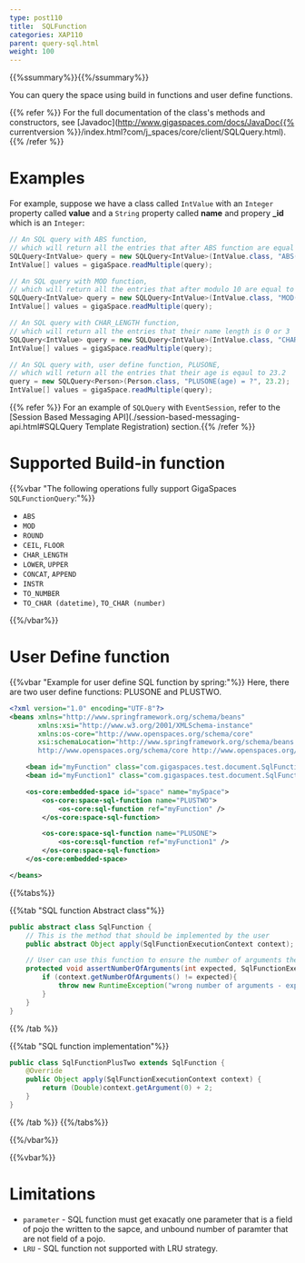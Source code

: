 ```yaml
---
type: post110
title:  SQLFunction
categories: XAP110
parent: query-sql.html
weight: 100
---
```


{{%ssummary%}}{{%/ssummary%}}

You can query the space using build in functions and user define functions.

{{% refer %}}
For the full documentation of the class's methods and constructors, see [Javadoc](http://www.gigaspaces.com/docs/JavaDoc{{% currentversion %}}/index.html?com/j_spaces/core/client/SQLQuery.html).
{{% /refer %}}


# Examples

For example, suppose we have a class called `IntValue` with an `Integer` property called **value** and a `String` property called **name** and propery **_id** which is an `Integer`:


```java
// An SQL query with ABS function, 
// which will return all the entries that after ABS function are equal to 1 or 4  
SQLQuery<IntValue> query = new SQLQuery<IntValue>(IntValue.class, "ABS(value) in (1, 4)");
IntValue[] values = gigaSpace.readMultiple(query);

// An SQL query with MOD function, 
// which will return all the entries that after modulo 10 are equal to 6 or 7  
SQLQuery<IntValue> query = new SQLQuery<IntValue>(IntValue.class, "MOD(value, 10) in (6, 7)");
IntValue[] values = gigaSpace.readMultiple(query);

// An SQL query with CHAR_LENGTH function, 
// which will return all the entries that their name length is 0 or 3
SQLQuery<IntValue> query = new SQLQuery<IntValue>(IntValue.class, "CHAR_LENGTH(name) in (0, 3)");
IntValue[] values = gigaSpace.readMultiple(query);

// An SQL query with, user define function, PLUSONE, 
// which will return all the entries that their age is eqaul to 23.2
query = new SQLQuery<Person>(Person.class, "PLUSONE(age) = ?", 23.2);
IntValue[] values = gigaSpace.readMultiple(query);
```

{{% refer %}} For an example of `SQLQuery` with `EventSession`, refer to the [Session Based Messaging API](./session-based-messaging-api.html#SQLQuery Template Registration) section.{{% /refer %}}

# Supported Build-in function

{{%vbar "The following operations fully support GigaSpaces `SQLFunctionQuery`:"%}}
- `ABS`
- `MOD`
- `ROUND`
- `CEIL`, `FLOOR`
- `CHAR_LENGTH`
- `LOWER`, `UPPER`
- `CONCAT`, `APPEND`
- `INSTR`
- `TO_NUMBER`
- `TO_CHAR (datetime)`, `TO_CHAR (number)`

{{%/vbar%}}

# User Define function

{{%vbar "Example for user define SQL function by spring:"%}}
Here, there are two user define functions: PLUSONE and PLUSTWO.
```xml
<?xml version="1.0" encoding="UTF-8"?>
<beans xmlns="http://www.springframework.org/schema/beans"
	   xmlns:xsi="http://www.w3.org/2001/XMLSchema-instance"
	   xmlns:os-core="http://www.openspaces.org/schema/core"
	   xsi:schemaLocation="http://www.springframework.org/schema/beans http://www.springframework.org/schema/beans/spring-beans.xsd
       http://www.openspaces.org/schema/core http://www.openspaces.org/schema/11.0/core/openspaces-core.xsd">

	<bean id="myFunction" class="com.gigaspaces.test.document.SqlFunctionPlusTwo" />
	<bean id="myFunction1" class="com.gigaspaces.test.document.SqlFunctionPlusOne" />

	<os-core:embedded-space id="space" name="mySpace">
		<os-core:space-sql-function name="PLUSTWO">
			<os-core:sql-function ref="myFunction" />
		</os-core:space-sql-function>

		<os-core:space-sql-function name="PLUSONE">
			<os-core:sql-function ref="myFunction1" />
		</os-core:space-sql-function>
	</os-core:embedded-space>

</beans>
```
{{%tabs%}}

{{%tab "SQL function Abstract class"%}}
```java
public abstract class SqlFunction {
	// This is the method that should be implemented by the user
    public abstract Object apply(SqlFunctionExecutionContext context);

    // User can use this function to ensure the number of arguments the function get
    protected void assertNumberOfArguments(int expected, SqlFunctionExecutionContext context){
        if (context.getNumberOfArguments() != expected){
            throw new RuntimeException("wrong number of arguments - expected: " + expected + " ,but actual number of arguments is: " + context.getNumberOfArguments());
        }
    }
}
```
{{% /tab %}}

{{%tab "SQL function implementation"%}}
```java
public class SqlFunctionPlusTwo extends SqlFunction {
    @Override
    public Object apply(SqlFunctionExecutionContext context) {
        return (Double)context.getArgument(0) + 2;
    }
}
```
{{% /tab %}}
{{%/tabs%}}

{{%/vbar%}}

{{%vbar%}}
# Limitations
- `parameter` - SQL function must get exacatly one parameter that is a field of pojo the written to the sapce, and unbound number of paramter that are not field of a pojo.
- `LRU` - SQL function not supported with LRU strategy.
